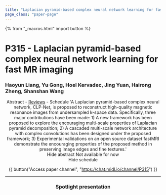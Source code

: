 ```yaml
---
title: "Laplacian pyramid-based complex neural network learning for fast MR imaging"
page_class: "paper-page"
---
```


{% from "_macros.html" import button %}

# P315 - Laplacian pyramid-based complex neural network learning for fast MR imaging


### Haoyun Liang, Yu Gong, Hoel Kervadec, Jing Yuan, Hairong Zheng, Shanshan Wang

<center><a class="toggle_visibility" data-selector=".paper_abstract" data-level="3">Abstract</a>
        - <a href="https://openreview.net/forum?id=0IeI8QS8N6">Reviews</a>
        - <a class="toggle_visibility" data-selector=".paper_qa" data-level="3">Schedule</a>

<span class="paper_abstract">
        'A Laplacian pyramid-based complex neural network, CLP-Net, is proposed to reconstruct high-quality magnetic resonance images from undersampled k-space data. Specifically, three major contributions have been made: 1) A new framework has been proposed to explore the encouraging multi-scale properties of Laplacian pyramid decomposition; 2) A cascaded multi-scale network architecture with complex convolutions has been designed under the proposed framework; 3) Experimental validations on an open source dataset fastMRI demonstrate the encouraging properties of the proposed method in preserving image edges and fine textures.'
        <span class="actions">
  <br/>
  <a class="toggle_visibility" data-level="2">Hide abstract</a></span>
</span>

<span class="paper_qa">
        Not available for now
        <br/>
        <span class="actions"><a class="toggle_visibility" data-level="2">Hide schedule</a></span>
</span>

{{ button("Access paper channel", "https://chat.midl.io/channel/P315") }}

---

### Spotlight presentation

